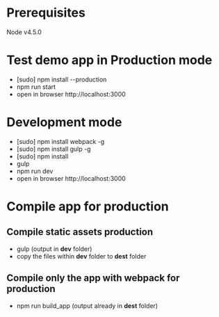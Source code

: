 # Prerequisites
Node v4.5.0

# Test demo app in Production mode
* [sudo] npm install --production
* npm run start
* open in browser http://localhost:3000

# Development mode
* [sudo] npm install webpack -g
* [sudo] npm install gulp -g
* [sudo] npm install
* gulp
* npm run dev
* open in browser http://localhost:3000

# Compile app for production
## Compile static assets production
 * gulp (output in __dev__ folder)
 * copy the files within __dev__ folder to __dest__ folder

## Compile only the app with webpack for production
  * npm run build_app (output already in __dest__ folder)
